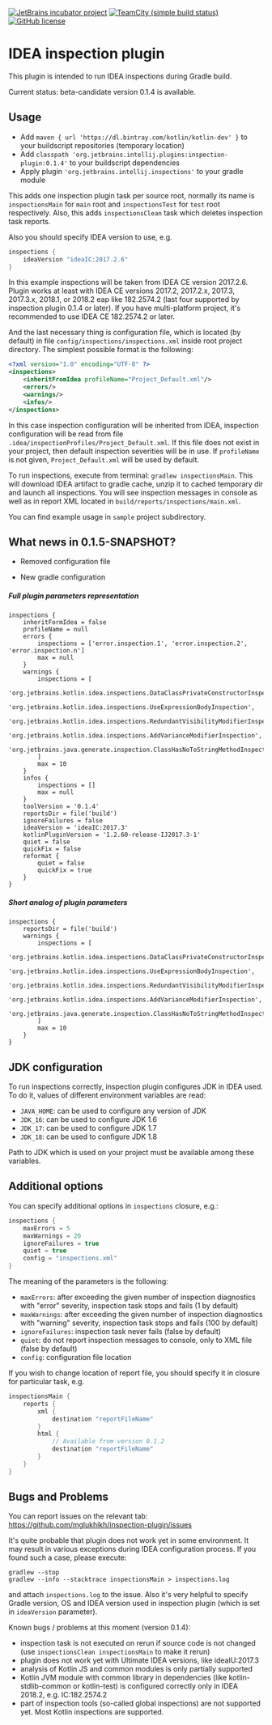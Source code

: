 [![JetBrains incubator project](http://jb.gg/badges/incubator-plastic.svg)](https://confluence.jetbrains.com/display/ALL/JetBrains+on+GitHub)
[![TeamCity (simple build status)](https://img.shields.io/teamcity/http/teamcity.jetbrains.com/s/ProjectsWrittenInKotlin_InspectionPlugin.svg)](https://teamcity.jetbrains.com/viewType.html?buildTypeId=ProjectsWrittenInKotlin_InspectionPlugin&branch_Kotlin=%3Cdefault%3E&tab=buildTypeStatusDiv)
[![GitHub license](https://img.shields.io/badge/license-Apache%20License%202.0-blue.svg?style=flat)](http://www.apache.org/licenses/LICENSE-2.0)

# IDEA inspection plugin

This plugin is intended to run IDEA inspections during Gradle build.

Current status: beta-candidate version 0.1.4 is available.

## Usage

* Add `maven { url 'https://dl.bintray.com/kotlin/kotlin-dev' }` to your buildscript repositories (temporary location)
* Add `classpath 'org.jetbrains.intellij.plugins:inspection-plugin:0.1.4'` to your buildscript dependencies
* Apply plugin `'org.jetbrains.intellij.inspections'` to your gradle module

This adds one inspection plugin task per source root, 
normally its name is `inspectionsMain` for `main` root
and `inspectionsTest` for `test` root respectively.
Also, this adds `inspectionsClean` task which deletes inspection task reports.

Also you should specify IDEA version to use, e.g.

```groovy
inspections {
    ideaVersion "ideaIC:2017.2.6"
}
``` 

In this example inspections will be taken from IDEA CE version 2017.2.6. 
Plugin works at least with IDEA CE versions 2017.2, 2017.2.x, 2017.3, 2017.3.x, 2018.1, or 2018.2 eap like 182.2574.2
(last four supported by inspection plugin 0.1.4 or later).
If you have multi-platform project, it's recommended to use IDEA CE 182.2574.2 or later. 

And the last necessary thing is configuration file, 
which is located (by default) in file `config/inspections/inspections.xml` inside root project directory.
The simplest possible format is the following:

```xml
<?xml version="1.0" encoding="UTF-8" ?>
<inspections>
    <inheritFromIdea profileName="Project_Default.xml"/>
    <errors/>
    <warnings/>
    <infos/>
</inspections>
```

In this case inspection configuration will be inherited from IDEA,
inspection configuration will be read from file `.idea/inspectionProfiles/Project_Default.xml`.
If this file does not exist in your project, then default inspection severities will be in use.
If `profileName` is not given, `Project_Default.xml` will be used by default.

To run inspections, execute from terminal: `gradlew inspectionsMain`.
This will download IDEA artifact to gradle cache,
unzip it to cached temporary dir and launch all inspections.
You will see inspection messages in console as well as in report XML located in `build/reports/inspections/main.xml`.

You can find example usage in `sample` project subdirectory.

## What news in 0.1.5-SNAPSHOT?

* Removed configuration file

* New gradle configuration

##### Full plugin parameters representation
```
inspections {
    inheritFormIdea = false
    profileName = null
    errors {
        inspections = ['error.inspection.1', 'error.inspection.2', 'error.inspection.n']
        max = null
    }
    warnings {
        inspections = [
                'org.jetbrains.kotlin.idea.inspections.DataClassPrivateConstructorInspection',
                'org.jetbrains.kotlin.idea.inspections.UseExpressionBodyInspection',
                'org.jetbrains.kotlin.idea.inspections.RedundantVisibilityModifierInspection',
                'org.jetbrains.kotlin.idea.inspections.AddVarianceModifierInspection',
                'org.jetbrains.java.generate.inspection.ClassHasNoToStringMethodInspection'
        ]
        max = 10
    }
    infos {
        inspections = []
        max = null
    }
    toolVersion = '0.1.4'
    reportsDir = file('build')
    ignoreFailures = false
    ideaVersion = 'ideaIC:2017.3'
    kotlinPluginVersion = '1.2.60-release-IJ2017.3-1'
    quiet = false
    quickFix = false
    reformat {
        quiet = false
        quickFix = true
    }
}
```

##### Short analog of plugin parameters
```
inspections {
    reportsDir = file('build')
    warnings {
        inspections = [
                'org.jetbrains.kotlin.idea.inspections.DataClassPrivateConstructorInspection',
                'org.jetbrains.kotlin.idea.inspections.UseExpressionBodyInspection',
                'org.jetbrains.kotlin.idea.inspections.RedundantVisibilityModifierInspection',
                'org.jetbrains.kotlin.idea.inspections.AddVarianceModifierInspection',
                'org.jetbrains.java.generate.inspection.ClassHasNoToStringMethodInspection'
        ]
        max = 10
    }
}
```

## JDK configuration

To run inspections correctly, inspection plugin configures JDK in IDEA used. 
To do it, values of different environment variables are read:

* `JAVA_HOME`: can be used to configure any version of JDK
* `JDK_16`: can be used to configure JDK 1.6
* `JDK_17`: can be used to configure JDK 1.7
* `JDK_18`: can be used to configure JDK 1.8

Path to JDK which is used on your project must be available among these variables.

## Additional options

You can specify additional options in `inspections` closure, e.g.:

```groovy
inspections {
    maxErrors = 5
    maxWarnings = 20
    ignoreFailures = true
    quiet = true
    config = "inspections.xml"
}
```

The meaning of the parameters is the following:

* `maxErrors`: after exceeding the given number of inspection diagnostics with "error" severity, inspection task stops and fails (1 by default)
* `maxWarnings`: after exceeding the given number of inspection diagnostics with "warning" severity, inspection task stops and fails (100 by default)
* `ignoreFailures`: inspection task never fails (false by default)
* `quiet`: do not report inspection messages to console, only to XML file (false by default)
* `config`: configuration file location

If you wish to change location of report file, you should specify it in closure for particular task, e.g.

```groovy
inspectionsMain {
    reports {
        xml {
            destination "reportFileName"
        }
        html {
            // Available from version 0.1.2
            destination "reportFileName"
        }
    }
}
```

## Bugs and Problems

You can report issues on the relevant tab: https://github.com/mglukhikh/inspection-plugin/issues

It's quite probable that plugin does not work yet in some environment.
It may result in various exceptions during IDEA configuration process. 
If you found such a case, please execute:

```
gradlew --stop
gradlew --info --stacktrace inspectionsMain > inspections.log
```

and attach `inspections.log` to the issue. 
Also it's very helpful to specify Gradle version, OS and 
IDEA version used in inspection plugin (which is set in `ideaVersion` parameter).

Known bugs / problems at this moment (version 0.1.4):

* inspection task is not executed on rerun if source code is not changed (use `inspectionsClean inspectionsMain` to make it rerun)
* plugin does not work yet with Ultimate IDEA versions, like ideaIU:2017.3
* analysis of Kotlin JS and common modules is only partially supported
* Kotlin JVM module with common library in dependencies (like kotlin-stdlib-common or kotlin-test) is configured correctly only in IDEA 2018.2, e.g. IC:182.2574.2 
* part of inspection tools (so-called global inspections) are not supported yet. Most Kotlin inspections are supported.
